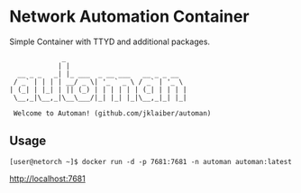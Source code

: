 # Network Automation Container
Simple Container with TTYD and additional packages.
```
             _
            | |
  __ _ _   _| |_ ___  _ __ ___   __ _ _ __
 / _` | | | | __/ _ \| '_ ` _ \ / _` | '_ \
| (_| | |_| | || (_) | | | | | | (_| | | | |
 \__,_|\__,_|\__\___/|_| |_| |_|\__,_|_| |_|

 Welcome to Automan! (github.com/jklaiber/automan)
```
## Usage
```
[user@netorch ~]$ docker run -d -p 7681:7681 -n automan automan:latest
```
[http://localhost:7681](http://localhost:7681)
